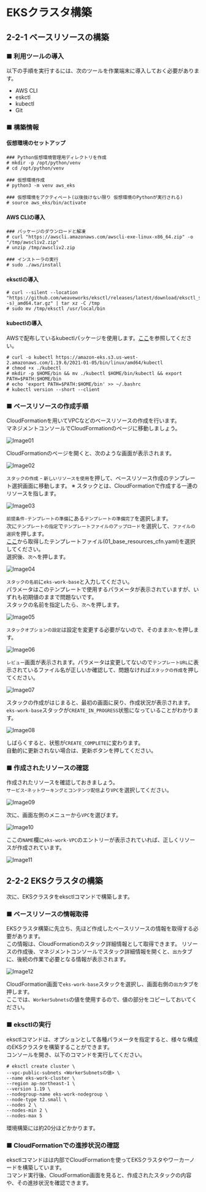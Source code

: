 # EKSクラスタ構築
## 2-2-1 ベースリソースの構築
### ■ 利用ツールの導入
以下の手順を実行するには、次のツールを作業端末に導入しておく必要があります。
- AWS CLI
- eskctl
- kubectl
- Git

### ■ 構築情報
#### 仮想環境のセットアップ
```
### Python仮想環境管理用ディレクトリを作成
# mkdir -p /opt/python/venv
# cd /opt/python/venv

### 仮想環境作成
# python3 -m venv aws_eks

### 仮想環境をアクティベート(以後抜けない限り 仮想環境のPythonが実行される)
# source aws_eks/bin/activate
```
#### AWS CLIの導入
```
### パッケージのダウンロードと解凍
# curl "https://awscli.amazonaws.com/awscli-exe-linux-x86_64.zip" -o "/tmp/awscliv2.zip"
# unzip /tmp/awscliv2.zip

### インストーラの実行
# sudo ./aws/install
```
#### eksctlの導入
```
# curl --silent --location "https://github.com/weaveworks/eksctl/releases/latest/download/eksctl_$(uname -s)_amd64.tar.gz" | tar xz -C /tmp
# sudo mv /tmp/eksctl /usr/local/bin
```
#### kubectlの導入
AWSで配布しているkubectlパッケージを使用します。[ここ](https://docs.aws.amazon.com/ja_jp/eks/latest/userguide/install-kubectl.html)を参照してください。
```
# curl -o kubectl https://amazon-eks.s3.us-west-2.amazonaws.com/1.19.6/2021-01-05/bin/linux/amd64/kubectl
# chmod +x ./kubectl
# mkdir -p $HOME/bin && mv ./kubectl $HOME/bin/kubectl && export PATH=$PATH:$HOME/bin
# echo 'export PATH=$PATH:$HOME/bin' >> ~/.bashrc
# kubectl version --short --client
```
### ■ ベースリソースの作成手順
CloudFormationを用いてVPCなどのベースリソースの作成を行います。  
マネジメントコンソールでCloudFormationのページに移動しましょう。  
  
![Image01](./images/2-2-1.png)
  
CloudFormationのページを開くと、次のような画面が表示されます。
  
![Image02](./images/2-2-2.png)
  
`スタックの作成` - `新しいリソースを使用`を押して、ベースリソース作成のテンプレート選択画面に移動します。
※ スタックとは、CloudFormationで作成する一連のリソースを指します。  
  
![Image03](./images/2-2-3.png)
  
`前提条件-テンプレートの準備`にある`テンプレートの準備完了`を選択します。  
次に`テンプレートの指定`で`テンプレートファイルのアップロード`を選択して、`ファイルの選択`を押します。  
[ここ](https://github.com/kazusato/k8sbook/tree/master/eks-env)から取得したテンプレートファイル(01_base_resources_cfn.yaml)を選択してください。  
選択後、`次へ`を押します。
  
![Image04](./images/2-2-4.png)
  
`スタックの名前`に`eks-work-base`と入力してください。  
パラメータはこのテンプレートで使用するパラメータが表示されていますが、いずれも初期値のままで問題ないです。  
スタックの名前を指定したら、`次へ`を押します。
  
![Image05](./images/2-2-5.png)
  
`スタックオプションの設定`は設定を変更する必要がないので、そのまま`次へ`を押します。
  
![Image06](./images/2-2-6.png)
  
`レビュー`画面が表示されます。パラメータは変更してないので`テンプレートURL`に表示されているファイル名が正しいか確認して、問題なければ`スタックの作成`を押してください。
  
![Image07](./images/2-2-7.png)
  
スタックの作成がはじまると、最初の画面に戻り、作成状況が表示されます。  
`eks-work-base`スタックが`CREATE_IN_PROGRESS`状態になっていることがわかります。
  
![Image08](./images/2-2-8.png)
  
しばらくすると、状態が`CREATE_COMPLETE`に変わります。  
自動的に更新されない場合は、更新ボタンを押してください。
### ■ 作成されたリソースの確認
作成されたリソースを確認しておきましょう。  
`サービス`-`ネットワーキングとコンテンツ配信`より`VPC`を選択してください。
  
![Image09](./images/2-2-9.png)
  
次に、画面左側のメニューから`VPC`を選びます。
  
![Image10](./images/2-2-10.png)
  
ここの`NAME`欄に`eks-work-VPC`のエントリーが表示されていれば、正しくリソースが作成されています。
  
![Image11](./images/2-2-11.png)
  
## 2-2-2 EKSクラスタの構築
次に、EKSクラスタをeksctlコマンドで構築します。
### ■ ベースリソースの情報取得
EKSクラスタ構築に先立ち、先ほど作成したベースリソースの情報を取得する必要があります。  
この情報は、CloudFormationのスタック詳細情報として取得できます。
リソースの作成後、マネジメントコンソールでスタック詳細情報を開くと、`出力`タブに、後続の作業で必要となる情報が表示されます。
  
![Image12](./images/2-2-12.png)
  
CloudFormation画面で`eks-work-base`スタックを選択し、画面右側の`出力`タブを押します。  
ここでは、`WorkerSubnets`の値を使用するので、値の部分をコピーしておいてください。
### ■ eksctlの実行
eksctlコマンドは、オプションとして各種パラメータを指定すると、様々な構成のEKSクラスタを構築することができます。  
コンソールを開き、以下のコマンドを実行してください。
```
# eksctl create cluster \
--vpc-public-subnets <WorkerSubnetsの値> \
--name eks-work-cluster \
--region ap-northeast-1 \
--version 1.19 \
--nodegroup-name eks-work-nodegroup \
--node-type t2.small \
--nodes 2 \
--nodes-min 2 \
--nodes-max 5
```
環境構築には約20分ほどかかります。
### ■ CloudFormationでの進捗状況の確認
eksctlコマンドはは内部でCloudFormationを使ってEKSクラスタやワーカーノードを構築しています。  
コマンド実行後、CloudFormation画面を見ると、作成されたスタックの内容や、その進捗状況を確認できます。  

